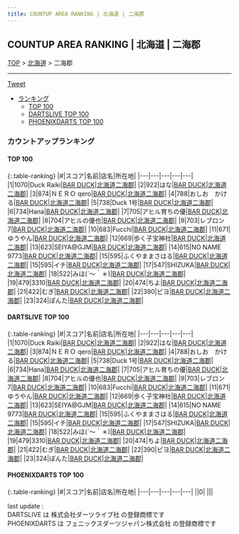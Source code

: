 ```yaml
---
title: COUNTUP AREA RANKING | 北海道 | 二海郡
---
```

## COUNTUP AREA RANKING | 北海道 | 二海郡

[TOP](/darts/rank/) > [北海道](/darts/rank/北海道/) > 二海郡

___

<a href="https://twitter.com/share?ref_src=twsrc%5Etfw" data-text="COUNTUP AREA RANKING | 北海道二海郡" class="twitter-share-button" data-hashtags="DARTSLIVE,PHOENIXDARTS,darts,ダーツ" data-show-count="false">Tweet</a>

* [ランキング](#カウントアップランキング)
    * [TOP 100](#top-100)
    * [DARTSLIVE TOP 100](#dartslive-top-100)
    * [PHOENIXDARTS TOP 100](#phoenixdarts-top-100)

### カウントアップランキング

#### TOP 100



{:.table-ranking}
|#|スコア|名前|店名|所在地|
|---|---|---|---|---|
|1|1070|<span class="rank-name-dl">Duck Raiki</span>|<a href="https://search.dartslive.com/jp/shop/845c71f0d0b22f410d9b047a20a7ba1e">BAR DUCK</a>|<a href="/darts/rank/北海道/二海郡">北海道二海郡</a>|
|2|922|<span class="rank-name-dl">はな</span>|<a href="https://search.dartslive.com/jp/shop/845c71f0d0b22f410d9b047a20a7ba1e">BAR DUCK</a>|<a href="/darts/rank/北海道/二海郡">北海道二海郡</a>|
|3|874|<span class="rank-name-dl">ＮＥＲＯ qero</span>|<a href="https://search.dartslive.com/jp/shop/845c71f0d0b22f410d9b047a20a7ba1e">BAR DUCK</a>|<a href="/darts/rank/北海道/二海郡">北海道二海郡</a>|
|4|788|<span class="rank-name-dl">おしお　かける</span>|<a href="https://search.dartslive.com/jp/shop/845c71f0d0b22f410d9b047a20a7ba1e">BAR DUCK</a>|<a href="/darts/rank/北海道/二海郡">北海道二海郡</a>|
|5|738|<span class="rank-name-dl">Duck 1号</span>|<a href="https://search.dartslive.com/jp/shop/845c71f0d0b22f410d9b047a20a7ba1e">BAR DUCK</a>|<a href="/darts/rank/北海道/二海郡">北海道二海郡</a>|
|6|734|<span class="rank-name-dl">Hana</span>|<a href="https://search.dartslive.com/jp/shop/845c71f0d0b22f410d9b047a20a7ba1e">BAR DUCK</a>|<a href="/darts/rank/北海道/二海郡">北海道二海郡</a>|
|7|705|<span class="rank-name-dl">アヒル育ちの優</span>|<a href="https://search.dartslive.com/jp/shop/845c71f0d0b22f410d9b047a20a7ba1e">BAR DUCK</a>|<a href="/darts/rank/北海道/二海郡">北海道二海郡</a>|
|8|704|<span class="rank-name-dl">アヒルの優也</span>|<a href="https://search.dartslive.com/jp/shop/845c71f0d0b22f410d9b047a20a7ba1e">BAR DUCK</a>|<a href="/darts/rank/北海道/二海郡">北海道二海郡</a>|
|9|703|<span class="rank-name-dl">レブロン7</span>|<a href="https://search.dartslive.com/jp/shop/845c71f0d0b22f410d9b047a20a7ba1e">BAR DUCK</a>|<a href="/darts/rank/北海道/二海郡">北海道二海郡</a>|
|10|683|<span class="rank-name-dl">Fucchi</span>|<a href="https://search.dartslive.com/jp/shop/845c71f0d0b22f410d9b047a20a7ba1e">BAR DUCK</a>|<a href="/darts/rank/北海道/二海郡">北海道二海郡</a>|
|11|671|<span class="rank-name-dl">ゆうやん</span>|<a href="https://search.dartslive.com/jp/shop/845c71f0d0b22f410d9b047a20a7ba1e">BAR DUCK</a>|<a href="/darts/rank/北海道/二海郡">北海道二海郡</a>|
|12|669|<span class="rank-name-dl">歩く子宝神社</span>|<a href="https://search.dartslive.com/jp/shop/845c71f0d0b22f410d9b047a20a7ba1e">BAR DUCK</a>|<a href="/darts/rank/北海道/二海郡">北海道二海郡</a>|
|13|623|<span class="rank-name-dl">SEIYA@GJM</span>|<a href="https://search.dartslive.com/jp/shop/845c71f0d0b22f410d9b047a20a7ba1e">BAR DUCK</a>|<a href="/darts/rank/北海道/二海郡">北海道二海郡</a>|
|14|615|<span class="rank-name-dl">NO NAME 9773</span>|<a href="https://search.dartslive.com/jp/shop/845c71f0d0b22f410d9b047a20a7ba1e">BAR DUCK</a>|<a href="/darts/rank/北海道/二海郡">北海道二海郡</a>|
|15|595|<span class="rank-name-dl">ふくやままさはる</span>|<a href="https://search.dartslive.com/jp/shop/845c71f0d0b22f410d9b047a20a7ba1e">BAR DUCK</a>|<a href="/darts/rank/北海道/二海郡">北海道二海郡</a>|
|15|595|<span class="rank-name-dl">イチ</span>|<a href="https://search.dartslive.com/jp/shop/845c71f0d0b22f410d9b047a20a7ba1e">BAR DUCK</a>|<a href="/darts/rank/北海道/二海郡">北海道二海郡</a>|
|17|547|<span class="rank-name-dl">SHIZUKA</span>|<a href="https://search.dartslive.com/jp/shop/845c71f0d0b22f410d9b047a20a7ba1e">BAR DUCK</a>|<a href="/darts/rank/北海道/二海郡">北海道二海郡</a>|
|18|522|<span class="rank-name-dl">みほ(´〜｀＊)</span>|<a href="https://search.dartslive.com/jp/shop/845c71f0d0b22f410d9b047a20a7ba1e">BAR DUCK</a>|<a href="/darts/rank/北海道/二海郡">北海道二海郡</a>|
|19|479|<span class="rank-name-dl">3310</span>|<a href="https://search.dartslive.com/jp/shop/845c71f0d0b22f410d9b047a20a7ba1e">BAR DUCK</a>|<a href="/darts/rank/北海道/二海郡">北海道二海郡</a>|
|20|474|<span class="rank-name-dl">ちよ</span>|<a href="https://search.dartslive.com/jp/shop/845c71f0d0b22f410d9b047a20a7ba1e">BAR DUCK</a>|<a href="/darts/rank/北海道/二海郡">北海道二海郡</a>|
|21|422|<span class="rank-name-dl">むぎ</span>|<a href="https://search.dartslive.com/jp/shop/845c71f0d0b22f410d9b047a20a7ba1e">BAR DUCK</a>|<a href="/darts/rank/北海道/二海郡">北海道二海郡</a>|
|22|390|<span class="rank-name-dl">ピヨ</span>|<a href="https://search.dartslive.com/jp/shop/845c71f0d0b22f410d9b047a20a7ba1e">BAR DUCK</a>|<a href="/darts/rank/北海道/二海郡">北海道二海郡</a>|
|23|324|<span class="rank-name-dl">ぽんた</span>|<a href="https://search.dartslive.com/jp/shop/845c71f0d0b22f410d9b047a20a7ba1e">BAR DUCK</a>|<a href="/darts/rank/北海道/二海郡">北海道二海郡</a>|


#### DARTSLIVE TOP 100



{:.table-ranking}
|#|スコア|名前|店名|所在地|
|---|---|---|---|---|
|1|1070|<span class="rank-name-dl">Duck Raiki</span>|<a href="https://search.dartslive.com/jp/shop/845c71f0d0b22f410d9b047a20a7ba1e">BAR DUCK</a>|<a href="/darts/rank/北海道/二海郡">北海道二海郡</a>|
|2|922|<span class="rank-name-dl">はな</span>|<a href="https://search.dartslive.com/jp/shop/845c71f0d0b22f410d9b047a20a7ba1e">BAR DUCK</a>|<a href="/darts/rank/北海道/二海郡">北海道二海郡</a>|
|3|874|<span class="rank-name-dl">ＮＥＲＯ qero</span>|<a href="https://search.dartslive.com/jp/shop/845c71f0d0b22f410d9b047a20a7ba1e">BAR DUCK</a>|<a href="/darts/rank/北海道/二海郡">北海道二海郡</a>|
|4|788|<span class="rank-name-dl">おしお　かける</span>|<a href="https://search.dartslive.com/jp/shop/845c71f0d0b22f410d9b047a20a7ba1e">BAR DUCK</a>|<a href="/darts/rank/北海道/二海郡">北海道二海郡</a>|
|5|738|<span class="rank-name-dl">Duck 1号</span>|<a href="https://search.dartslive.com/jp/shop/845c71f0d0b22f410d9b047a20a7ba1e">BAR DUCK</a>|<a href="/darts/rank/北海道/二海郡">北海道二海郡</a>|
|6|734|<span class="rank-name-dl">Hana</span>|<a href="https://search.dartslive.com/jp/shop/845c71f0d0b22f410d9b047a20a7ba1e">BAR DUCK</a>|<a href="/darts/rank/北海道/二海郡">北海道二海郡</a>|
|7|705|<span class="rank-name-dl">アヒル育ちの優</span>|<a href="https://search.dartslive.com/jp/shop/845c71f0d0b22f410d9b047a20a7ba1e">BAR DUCK</a>|<a href="/darts/rank/北海道/二海郡">北海道二海郡</a>|
|8|704|<span class="rank-name-dl">アヒルの優也</span>|<a href="https://search.dartslive.com/jp/shop/845c71f0d0b22f410d9b047a20a7ba1e">BAR DUCK</a>|<a href="/darts/rank/北海道/二海郡">北海道二海郡</a>|
|9|703|<span class="rank-name-dl">レブロン7</span>|<a href="https://search.dartslive.com/jp/shop/845c71f0d0b22f410d9b047a20a7ba1e">BAR DUCK</a>|<a href="/darts/rank/北海道/二海郡">北海道二海郡</a>|
|10|683|<span class="rank-name-dl">Fucchi</span>|<a href="https://search.dartslive.com/jp/shop/845c71f0d0b22f410d9b047a20a7ba1e">BAR DUCK</a>|<a href="/darts/rank/北海道/二海郡">北海道二海郡</a>|
|11|671|<span class="rank-name-dl">ゆうやん</span>|<a href="https://search.dartslive.com/jp/shop/845c71f0d0b22f410d9b047a20a7ba1e">BAR DUCK</a>|<a href="/darts/rank/北海道/二海郡">北海道二海郡</a>|
|12|669|<span class="rank-name-dl">歩く子宝神社</span>|<a href="https://search.dartslive.com/jp/shop/845c71f0d0b22f410d9b047a20a7ba1e">BAR DUCK</a>|<a href="/darts/rank/北海道/二海郡">北海道二海郡</a>|
|13|623|<span class="rank-name-dl">SEIYA@GJM</span>|<a href="https://search.dartslive.com/jp/shop/845c71f0d0b22f410d9b047a20a7ba1e">BAR DUCK</a>|<a href="/darts/rank/北海道/二海郡">北海道二海郡</a>|
|14|615|<span class="rank-name-dl">NO NAME 9773</span>|<a href="https://search.dartslive.com/jp/shop/845c71f0d0b22f410d9b047a20a7ba1e">BAR DUCK</a>|<a href="/darts/rank/北海道/二海郡">北海道二海郡</a>|
|15|595|<span class="rank-name-dl">ふくやままさはる</span>|<a href="https://search.dartslive.com/jp/shop/845c71f0d0b22f410d9b047a20a7ba1e">BAR DUCK</a>|<a href="/darts/rank/北海道/二海郡">北海道二海郡</a>|
|15|595|<span class="rank-name-dl">イチ</span>|<a href="https://search.dartslive.com/jp/shop/845c71f0d0b22f410d9b047a20a7ba1e">BAR DUCK</a>|<a href="/darts/rank/北海道/二海郡">北海道二海郡</a>|
|17|547|<span class="rank-name-dl">SHIZUKA</span>|<a href="https://search.dartslive.com/jp/shop/845c71f0d0b22f410d9b047a20a7ba1e">BAR DUCK</a>|<a href="/darts/rank/北海道/二海郡">北海道二海郡</a>|
|18|522|<span class="rank-name-dl">みほ(´〜｀＊)</span>|<a href="https://search.dartslive.com/jp/shop/845c71f0d0b22f410d9b047a20a7ba1e">BAR DUCK</a>|<a href="/darts/rank/北海道/二海郡">北海道二海郡</a>|
|19|479|<span class="rank-name-dl">3310</span>|<a href="https://search.dartslive.com/jp/shop/845c71f0d0b22f410d9b047a20a7ba1e">BAR DUCK</a>|<a href="/darts/rank/北海道/二海郡">北海道二海郡</a>|
|20|474|<span class="rank-name-dl">ちよ</span>|<a href="https://search.dartslive.com/jp/shop/845c71f0d0b22f410d9b047a20a7ba1e">BAR DUCK</a>|<a href="/darts/rank/北海道/二海郡">北海道二海郡</a>|
|21|422|<span class="rank-name-dl">むぎ</span>|<a href="https://search.dartslive.com/jp/shop/845c71f0d0b22f410d9b047a20a7ba1e">BAR DUCK</a>|<a href="/darts/rank/北海道/二海郡">北海道二海郡</a>|
|22|390|<span class="rank-name-dl">ピヨ</span>|<a href="https://search.dartslive.com/jp/shop/845c71f0d0b22f410d9b047a20a7ba1e">BAR DUCK</a>|<a href="/darts/rank/北海道/二海郡">北海道二海郡</a>|
|23|324|<span class="rank-name-dl">ぽんた</span>|<a href="https://search.dartslive.com/jp/shop/845c71f0d0b22f410d9b047a20a7ba1e">BAR DUCK</a>|<a href="/darts/rank/北海道/二海郡">北海道二海郡</a>|


#### PHOENIXDARTS TOP 100



{:.table-ranking}
|#|スコア|名前|店名|所在地|
|---|---|---|---|---|
||0|<span class="rank-name-dl"> </span>|<a href=""></a>|<a href="/darts/rank//"></a>|


<div class="footer border-top border-gray-light mt-5 pt-3 text-right text-gray">
    last update : <span style="font-weight: italic" id="foot_last_modified"></span><br />
    DARTSLIVE は 株式会社ダーツライブ社 の登録商標です<br />
    PHOENIXDARTS は フェニックスダーツジャパン株式会社 の登録商標です<br />
</div>

<script src="https://cdnjs.cloudflare.com/ajax/libs/jquery.tablesorter/2.31.3/js/jquery.tablesorter.min.js" integrity="sha512-qzgd5cYSZcosqpzpn7zF2ZId8f/8CHmFKZ8j7mU4OUXTNRd5g+ZHBPsgKEwoqxCtdQvExE5LprwwPAgoicguNg==" crossorigin="anonymous" referrerpolicy="no-referrer"></script>
<link rel="stylesheet" href="https://cdnjs.cloudflare.com/ajax/libs/jquery.tablesorter/2.31.3/css/theme.default.min.css" integrity="sha512-wghhOJkjQX0Lh3NSWvNKeZ0ZpNn+SPVXX1Qyc9OCaogADktxrBiBdKGDoqVUOyhStvMBmJQ8ZdMHiR3wuEq8+w==" crossorigin="anonymous" referrerpolicy="no-referrer" />
<script>
$(function() {
    $(".table-ranking").tablesorter({sortList:[[0, 0]]});
    $("#foot_last_modified").text(formatDate(new Date(document.lastModified), 'yyyy-MM-dd HH:mm:ss'));
});
</script>

<script async src="https://platform.twitter.com/widgets.js" charset="utf-8"></script>